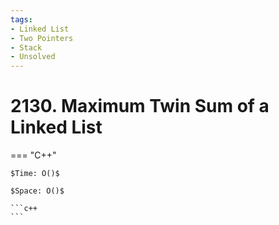 ```yaml
---
tags:
- Linked List
- Two Pointers
- Stack
- Unsolved
---
```



# 2130. Maximum Twin Sum of a Linked List

=== "C++"

    $Time: O()$

    $Space: O()$

    ```c++
    ```